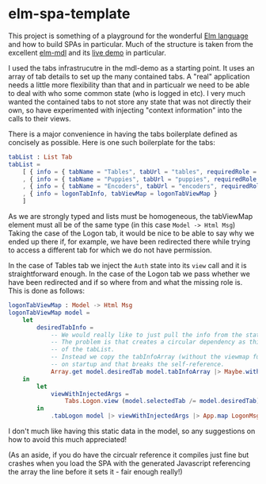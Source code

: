 # elm-spa-template

This project is something of a playground for the wonderful [Elm language](elm-lang.org) and how to build SPAs in particular.  Much of the structure is taken from the excellent [elm-mdl](https://github.com/debois/elm-mdl) and its [live demo](https://debois.github.io/elm-mdl/) in particular.

I used the tabs infrastrucutre in the mdl-demo as a starting point.  It uses an array of tab details to set up the many contained tabs.  A "real" application needs a little more flexibility than that and in particualr we need to be able to deal with who some common state (who is logged in etc).  I very much wanted the contained tabs to not store any state that was not directly their own, so have experimented with injecting "context information" into the calls to their views.

There is a major convenience in having the tabs boilerplate defined as concisely as possible. Here is one such boilerplate for the tabs:

```elm
tabList : List Tab
tabList =
    [ { info = { tabName = "Tables", tabUrl = "tables", requiredRole = Auth.User }, tabViewMap = tableTabViewMap }
    , { info = { tabName = "Puppies", tabUrl = "puppies", requiredRole = Auth.Admin }, tabViewMap = .tabPuppies >> Tabs.Puppies.view >> App.map PuppiesMsg }
    , { info = { tabName = "Encoders", tabUrl = "encoders", requiredRole = Auth.User }, tabViewMap = .tabEncoders >> Tabs.Encoders.view >> App.map EncodersMsg }
    , { info = logonTabInfo, tabViewMap = logonTabViewMap }
    ]
```

As we are strongly typed and lists must be homogeneous, the tabViewMap element must all be of the same type (in this case ```Model -> Html Msg```)  Taking the case of the Logon tab, it would be nice to be able to say why we ended up there if, for example, we have been redirected there while trying to access a different tab for which we do not have permission.

In the case of Tables tab we inject the ```Auth``` state into its ```view``` call and it is straightforward enough.  In the case of the Logon tab we pass whether we have been redirected and if so where from and what the missing role is.  This is done as follows:
```elm
logonTabViewMap : Model -> Html Msg
logonTabViewMap model =
    let
        desiredTabInfo =
            -- We would really like to just pull the info from the static tabInfoArray
            -- The problem is that creates a circular dependency as this LogonTabViewMap is part
            -- of the tabList.
            -- Instead we copy the tabInfoArray (without the viewmap functions) into the model
            -- on startup and that breaks the self-reference.
            Array.get model.desiredTab model.tabInfoArray |> Maybe.withDefault logonTabInfo
    in
        let
            viewWithInjectedArgs =
                Tabs.Logon.view (model.selectedTab /= model.desiredTab) desiredTabInfo.tabName desiredTabInfo.requiredRole
        in
            .tabLogon model |> viewWithInjectedArgs |> App.map LogonMsg
```

I don't much like having this static data in the model, so any suggestions on how to avoid this much appreciated!

(As an aside, if you do have the circualr reference it compiles just fine but crashes when you load the SPA with the generated Javascript referencing the array the line before it sets it - fair enough really!)

